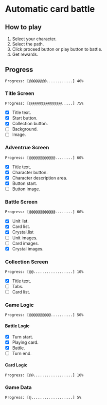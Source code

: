 # Automatic card battle

## How to play

1. Select your character.
2. Select the path.
3. Click proceed button or play button to battle.
4. Get rewards.

## Progress

`Progress: [@@@@@@@@............] 40%`

### Title Screen

`Progress: [@@@@@@@@@@@@@@@.....] 75%`

- [x] Title text.
- [x] Start button.
- [x] Collection button.
- [ ] Background.
- [ ] Image.

### Adventrue Screen

`Progress: [@@@@@@@@@@@@........] 60%`

- [x] Title text.
- [x] Character button.
- [x] Character description area.
- [x] Button start.
- [ ] Button image.

### Battle Screen

`Progress: [@@@@@@@@@@@@........] 60%`

- [x] Unit list.
- [x] Card list.
- [x] Crystal.list
- [ ] Unit images.
- [ ] Card images.
- [x] Crystal images.

### Collection Screen

`Progress: [@@..................] 10%`

- [x] Title text.
- [ ] Tabs.
- [ ] Card list.

### Game Logic

`Progress: [@@@@@@@@@@..........] 50%`

#### Battle Logic

- [x] Turn start.
- [x] Playing card.
- [x] Battle.
- [ ] Turn end.

#### Card Logic

`Progress: [@@..................] 10%`

### Game Data

`Progress: [@...................] 5%`
